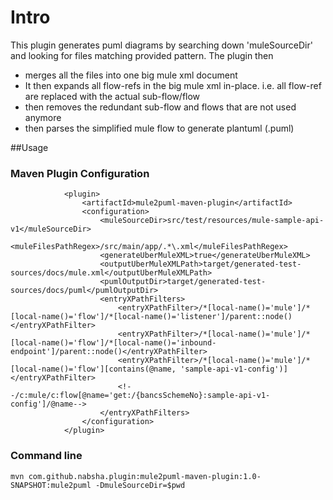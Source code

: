 Intro
===

This plugin generates puml diagrams by searching down 'muleSourceDir' and looking for files matching provided pattern.
The plugin then 
 - merges all the files into one big mule xml document
 - It then expands all flow-refs in the big mule xml in-place. i.e. all flow-ref are replaced with the actual sub-flow/flow
 - then removes the redundant sub-flow and flows that are not used anymore
 - then parses the simplified mule flow to generate plantuml (.puml) 


##Usage

### Maven Plugin Configuration


```       
			<plugin>
				<artifactId>mule2puml-maven-plugin</artifactId>
				<configuration>
					<muleSourceDir>src/test/resources/mule-sample-api-v1</muleSourceDir>
					<muleFilesPathRegex>/src/main/app/.*\.xml</muleFilesPathRegex>
					<generateUberMuleXML>true</generateUberMuleXML>
					<outputUberMuleXMLPath>target/generated-test-sources/docs/mule.xml</outputUberMuleXMLPath>
					<pumlOutputDir>target/generated-test-sources/docs/puml</pumlOutputDir>
					<entryXPathFilters>
						<entryXPathFilter>/*[local-name()='mule']/*[local-name()='flow']/*[local-name()='listener']/parent::node()</entryXPathFilter>
						<entryXPathFilter>/*[local-name()='mule']/*[local-name()='flow']/*[local-name()='inbound-endpoint']/parent::node()</entryXPathFilter>
						<entryXPathFilter>/*[local-name()='mule']/*[local-name()='flow'][contains(@name, 'sample-api-v1-config')]</entryXPathFilter>
						<!--/c:mule/c:flow[@name='get:/{bancsSchemeNo}:sample-api-v1-config']/@name-->
					</entryXPathFilters>
				</configuration>
			</plugin>
```
### Command line 
```mvn com.github.nabsha.plugin:mule2puml-maven-plugin:1.0-SNAPSHOT:mule2puml -DmuleSourceDir=$pwd```